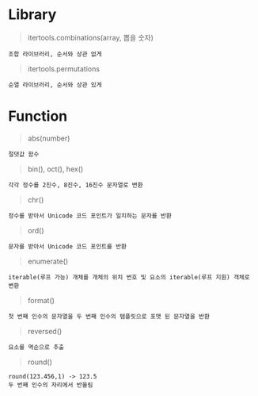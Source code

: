 # Library

> itertools.combinations(array, 뽑을 숫자)

    조합 라이브러리, 순서와 상관 없게

> itertools.permutations

    순열 라이브러리, 순서와 상관 있게

# Function

> abs(number)

    절댓값 함수

> bin(), oct(), hex()

    각각 정수를 2진수, 8진수, 16진수 문자열로 변환

> chr()

    정수를 받아서 Unicode 코드 포인트가 일치하는 문자를 반환

> ord()

    문자를 받아서 Unicode 코드 포인트를 반환

> enumerate()

    iterable(루프 가능) 개체를 개체의 위치 번호 및 요소의 iterable(루프 지원) 객체로 변환

> format()

    첫 번째 인수의 문자열을 두 번째 인수의 템플릿으로 포맷 된 문자열을 반환

> reversed()

    요소를 역순으로 추출

> round()

    round(123.456,1) -> 123.5
    두 번째 인수의 자리에서 반올림
